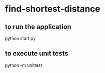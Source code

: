 # find-shortest-distance

## to run the application
python start.py

## to execute unit tests
python -m unittest